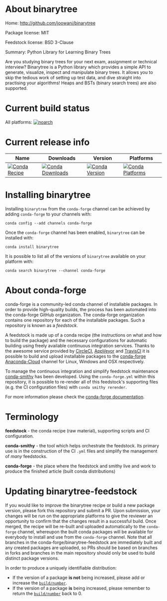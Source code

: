 About binarytree
================

Home: http://github.com/joowani/binarytree

Package license: MIT

Feedstock license: BSD 3-Clause

Summary: Python Library for Learning Binary Trees

Are you studying binary trees for your next exam, assignment or technical interview?
Binarytree is a Python library which provides a simple API to generate, visualize,
inspect and manipulate binary trees. It allows you to skip the tedious work of
setting up test data, and dive straight into practising your algorithms!
Heaps and BSTs (binary search trees) are also supported.


Current build status
====================

All platforms:
[![noarch](https://img.shields.io/circleci/project/github/conda-forge/binarytree-feedstock/master.svg?label=noarch)](https://circleci.com/gh/conda-forge/binarytree-feedstock)

Current release info
====================

| Name | Downloads | Version | Platforms |
| --- | --- | --- | --- |
| [![Conda Recipe](https://img.shields.io/badge/recipe-binarytree-green.svg)](https://anaconda.org/conda-forge/binarytree) | [![Conda Downloads](https://img.shields.io/conda/dn/conda-forge/binarytree.svg)](https://anaconda.org/conda-forge/binarytree) | [![Conda Version](https://img.shields.io/conda/vn/conda-forge/binarytree.svg)](https://anaconda.org/conda-forge/binarytree) | [![Conda Platforms](https://img.shields.io/conda/pn/conda-forge/binarytree.svg)](https://anaconda.org/conda-forge/binarytree) |

Installing binarytree
=====================

Installing `binarytree` from the `conda-forge` channel can be achieved by adding `conda-forge` to your channels with:

```
conda config --add channels conda-forge
```

Once the `conda-forge` channel has been enabled, `binarytree` can be installed with:

```
conda install binarytree
```

It is possible to list all of the versions of `binarytree` available on your platform with:

```
conda search binarytree --channel conda-forge
```


About conda-forge
=================

conda-forge is a community-led conda channel of installable packages.
In order to provide high-quality builds, the process has been automated into the
conda-forge GitHub organization. The conda-forge organization contains one repository
for each of the installable packages. Such a repository is known as a *feedstock*.

A feedstock is made up of a conda recipe (the instructions on what and how to build
the package) and the necessary configurations for automatic building using freely
available continuous integration services. Thanks to the awesome service provided by
[CircleCI](https://circleci.com/), [AppVeyor](http://www.appveyor.com/)
and [TravisCI](https://travis-ci.org/) it is possible to build and upload installable
packages to the [conda-forge](https://anaconda.org/conda-forge)
[Anaconda-Cloud](http://docs.anaconda.org/) channel for Linux, Windows and OSX respectively.

To manage the continuous integration and simplify feedstock maintenance
[conda-smithy](http://github.com/conda-forge/conda-smithy) has been developed.
Using the ``conda-forge.yml`` within this repository, it is possible to re-render all of
this feedstock's supporting files (e.g. the CI configuration files) with ``conda smithy rerender``.

For more information please check the [conda-forge documentation](https://conda-forge.org/docs/).

Terminology
===========

**feedstock** - the conda recipe (raw material), supporting scripts and CI configuration.

**conda-smithy** - the tool which helps orchestrate the feedstock.
                   Its primary use is in the construction of the CI ``.yml`` files
                   and simplify the management of *many* feedstocks.

**conda-forge** - the place where the feedstock and smithy live and work to
                  produce the finished article (built conda distributions)


Updating binarytree-feedstock
=============================

If you would like to improve the binarytree recipe or build a new
package version, please fork this repository and submit a PR. Upon submission,
your changes will be run on the appropriate platforms to give the reviewer an
opportunity to confirm that the changes result in a successful build. Once
merged, the recipe will be re-built and uploaded automatically to the
`conda-forge` channel, whereupon the built conda packages will be available for
everybody to install and use from the `conda-forge` channel.
Note that all branches in the conda-forge/binarytree-feedstock are
immediately built and any created packages are uploaded, so PRs should be based
on branches in forks and branches in the main repository should only be used to
build distinct package versions.

In order to produce a uniquely identifiable distribution:
 * If the version of a package **is not** being increased, please add or increase
   the [``build/number``](http://conda.pydata.org/docs/building/meta-yaml.html#build-number-and-string).
 * If the version of a package **is** being increased, please remember to return
   the [``build/number``](http://conda.pydata.org/docs/building/meta-yaml.html#build-number-and-string)
   back to 0.